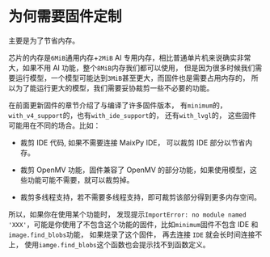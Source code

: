 为何需要固件定制
=========


主要是为了节省内存。

芯片的内存是`6MiB`通用内存+`2MiB` AI 专用内存，相比普通单片机来说确实非常大，如果不用 AI 功能，整个`8MiB`内存我们都可以使用，
但是因为很多时候我们需要运行模型，一个模型可能达到`3MiB`甚至更大，而固件也是需要占用内存的，
所以为了能运行更大的模型，我们需要妥协裁剪一些不必要的功能。

在前面更新固件的章节介绍了与编译了许多固件版本， 有`minimum`的， `with_v4_support`的，也有`with_ide_support`的， 还有`with_lvgl`的，
这些固件可能用在不同的场合。比如：

* 裁剪 IDE 代码, 如果不需要连接 MaixPy IDE， 可以裁剪 IDE 部分以节省内存。

* 裁剪 OpenMV 功能，固件兼容了 OpenMV 的部分功能，如果使用模型，这些功能可能不需要，就可以裁剪掉。

* 裁剪多线程支持，若不需要多线程支持，即可裁剪该部分得到更多内存空间。

所以，如果你在使用某个功能时， 发现提示`ImportError: no module named 'XXX'`，可能是你使用了不包含这个功能的固件，比如`minimum`固件不包含 IDE 和 `image.find_blobs`功能， 如果烧录了这个固件， 再去连接 `IDE` 就会长时间连接不上， 使用`iamge.find_blobs`这个函数也会提示找不到函数定义。



